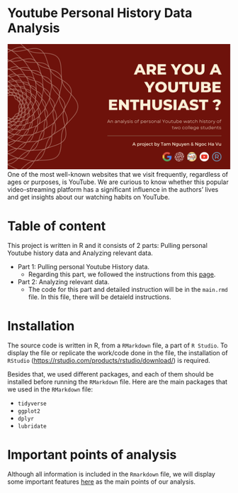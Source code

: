 # Youtube Personal History Data Analysis
![Youtube Data Analysis](./cover.png)
One of the most well-known websites that we visit frequently, regardless of ages or purposes, is YouTube. We are curious to know whether this popular video-streaming platform has a significant influence in the authors’ lives and get insights about our watching habits on YouTube.

# Table of content
This project is written in R and it consists of 2 parts: Pulling personal Youtube history data and Analyzing relevant data.
+ Part 1: Pulling personal Youtube History data.
  + Regarding this part, we followed the instructions from this <a href = "https://tinyurl.com/mryxhnfr">page</a>.
+ Part 2: Analyzing relevant data.
  + The code for this part and detailed instruction will be in the `main.rmd` file. In this file, there will be detaield instructions.
    
# Installation 
The source code is written in R, from a `RMarkdown` file, a part of `R Studio`. To display the file or replicate the work/code done in the file, the installation of `RStudio` (https://rstudio.com/products/rstudio/download/) is required. 

Besides that, we used different packages, and each of them should be installed before running the `RMarkdown` file. Here are the main packages that we used in the `RMarkdown` file:
+ `tidyverse`
+ `ggplot2`
+ `dplyr`
+ `lubridate`

# Important points of analysis
Although all information is included in the `Rmarkdown` file, we will display some important features <a href = "https://www.canva.com/design/DAFN9yB6rV8/4VEEyd3uZpOmRC5_ZC0adA/view?utm_content=DAFN9yB6rV8&utm_campaign=designshare&utm_medium=link&utm_source=publishsharelink">here</a> as the main points of our analysis. 
